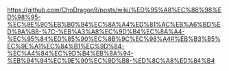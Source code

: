 https://github.com/ChoDragon9/posts/wiki/%ED%95%A8%EC%88%98%ED%98%95-%EC%9E%90%EB%B0%94%EC%8A%A4%ED%81%AC%EB%A6%BD%ED%8A%B8-%7C-%EB%A3%A8%EC%9D%B4%EC%8A%A4-%EC%95%84%ED%85%90%EC%8B%9C%EC%98%A4#%EB%B3%B5%EC%9E%A1%EC%84%B1%EC%9D%84-%EC%A4%84%EC%9D%B4%EB%8A%94-%EB%94%94%EC%9E%90%EC%9D%B8-%ED%8C%A8%ED%84%B4